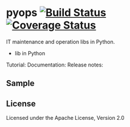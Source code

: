 pyops [![Build Status]][Travis CI] [![Coverage Status]][Coverage]
========

IT maintenance and operation libs in Python.

- lib in Python

Tutorial:
Documentation:
Release notes:

Sample
-------




License
-------
Licensed under the Apache License, Version 2.0


[Build Status]:         https://img.shields.io/travis/webji/pyops/master.svg?style=flat
[Travis CI]:            https://travis-ci.org/webji/pyops
[Coverage Status]:      https://coveralls.io/repos/github/webji/pyops/badge.svg?branch=master&style=flat
[Coverage]:             https://coveralls.io/github/webji/pyops
[Try]:                  https://img.shields.io/badge/try-pyops-blue.svg?style=flat
[Issue]:                https://github.com/webji/pyops/issues

